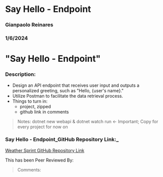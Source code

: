 # Say Hello - Endpoint

### Gianpaolo Reinares
### 1/6/2024
# "Say Hello - Endpoint"
### Description: 
- Design an API endpoint that receives user input and outputs a personalized greeting, such as "Hello, {user's name}."
- Utilize Postman to facilitate the data retrieval process.
- Things to turn in:
    * project, zipped
    * github link in comments

> Notes: dotnet new webapi & dotnet watch run <- Important; Copy for every project for now on

### Say Hello - Endpoint_GitHub Repository Link:_
[Weather Sprint GitHub Repository Link](https://github.com/MandoxaElemental/Say-Hello-Endpoint.git)

This has been Peer Reviewed By: 
> Comments: 
